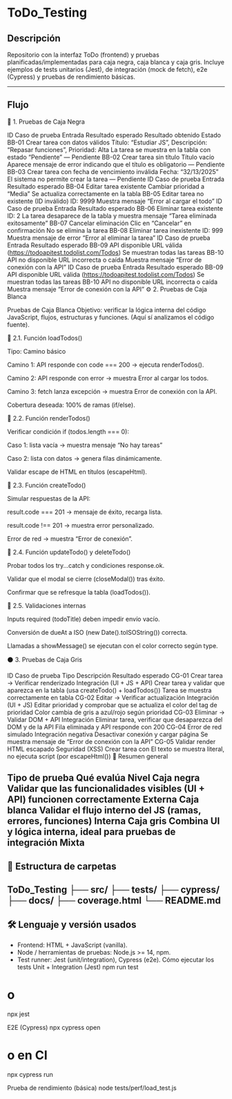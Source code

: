 # ToDo_Testing

## Descripción
Repositorio con la interfaz ToDo (frontend) y pruebas planificadas/implementadas para caja negra, caja blanca y caja gris. Incluye ejemplos de tests unitarios (Jest), de integración (mock de fetch), e2e (Cypress) y pruebas de rendimiento básicas.

---

## Flujo

🧩 1. Pruebas de Caja Negra

ID	Caso de prueba	Entrada	Resultado esperado	Resultado obtenido	Estado
BB-01	Crear tarea con datos válidos	Título: “Estudiar JS”, Descripción: “Repasar funciones”, Prioridad: Alta	La tarea se muestra en la tabla con estado “Pendiente”	—	Pendiente
BB-02	Crear tarea sin título	Título vacío	Aparece mensaje de error indicando que el título es obligatorio	—	Pendiente
BB-03	Crear tarea con fecha de vencimiento inválida	Fecha: “32/13/2025”	El sistema no permite crear la tarea	—	Pendiente
ID	Caso de prueba	Entrada	Resultado esperado
BB-04	Editar tarea existente	Cambiar prioridad a “Media”	Se actualiza correctamente en la tabla
BB-05	Editar tarea no existente (ID inválido)	ID: 9999	Muestra mensaje “Error al cargar el todo”
ID	Caso de prueba	Entrada	Resultado esperado
BB-06	Eliminar tarea existente	ID: 2	La tarea desaparece de la tabla y muestra mensaje “Tarea eliminada exitosamente”
BB-07	Cancelar eliminación	Clic en “Cancelar” en confirmación	No se elimina la tarea
BB-08	Eliminar tarea inexistente	ID: 999	Muestra mensaje de error “Error al eliminar la tarea”
ID	Caso de prueba	Entrada	Resultado esperado
BB-09	API disponible	URL válida (https://todoapitest.todolist.com/Todos)	Se muestran todas las tareas
BB-10	API no disponible	URL incorrecta o caída	Muestra mensaje “Error de conexión con la API”
ID	Caso de prueba	Entrada	Resultado esperado
BB-09	API disponible	URL válida (https://todoapitest.todolist.com/Todos)	Se muestran todas las tareas
BB-10	API no disponible	URL incorrecta o caída	Muestra mensaje “Error de conexión con la API”
⚙️ 2. Pruebas de Caja Blanca

Pruebas de Caja Blanca
Objetivo: verificar la lógica interna del código JavaScript, flujos, estructuras y funciones. (Aquí sí analizamos el código fuente).

🔹 2.1. Función loadTodos()

Tipo: Camino básico

Camino 1: API responde con code === 200 → ejecuta renderTodos().

Camino 2: API responde con error → muestra Error al cargar los todos.

Camino 3: fetch lanza excepción → muestra Error de conexión con la API.

Cobertura deseada: 100% de ramas (if/else).

🔹 2.2. Función renderTodos()

Verificar condición if (todos.length === 0):

Caso 1: lista vacía → muestra mensaje “No hay tareas”

Caso 2: lista con datos → genera filas dinámicamente.

Validar escape de HTML en títulos (escapeHtml).

🔹 2.3. Función createTodo()

Simular respuestas de la API:

result.code === 201 → mensaje de éxito, recarga lista.

result.code !== 201 → muestra error personalizado.

Error de red → muestra “Error de conexión”.

🔹 2.4. Función updateTodo() y deleteTodo()

Probar todos los try...catch y condiciones response.ok.

Validar que el modal se cierre (closeModal()) tras éxito.

Confirmar que se refresque la tabla (loadTodos()).

🔹 2.5. Validaciones internas

Inputs required (todoTitle) deben impedir envío vacío.

Conversión de dueAt a ISO (new Date().toISOString()) correcta.

Llamadas a showMessage() se ejecutan con el color correcto según type.

⚫ 3. Pruebas de Caja Gris

ID	Caso de prueba	Tipo	Descripción	Resultado esperado
CG-01	Crear tarea → Verificar renderizado	Integración (UI + JS + API)	Crear tarea y validar que aparezca en la tabla (usa createTodo() + loadTodos())	Tarea se muestra correctamente en tabla
CG-02	Editar → Verificar actualización	Integración (UI + JS)	Editar prioridad y comprobar que se actualiza el color del tag de prioridad	Color cambia de gris a azul/rojo según prioridad
CG-03	Eliminar → Validar DOM + API	Integración	Eliminar tarea, verificar que desaparezca del DOM y de la API	Fila eliminada y API responde con 200
CG-04	Error de red simulado	Integración negativa	Desactivar conexión y cargar página	Se muestra mensaje de “Error de conexión con la API”
CG-05	Validar render HTML escapado	Seguridad (XSS)	Crear tarea con <script>alert(1)</script>	El texto se muestra literal, no ejecuta script (por escapeHtml())
🧠 Resumen general

Tipo de prueba	Qué evalúa	Nivel
Caja negra	Validar que las funcionalidades visibles (UI + API) funcionen correctamente	Externa
Caja blanca	Validar el flujo interno del JS (ramas, errores, funciones)	Interna
Caja gris	Combina UI y lógica interna, ideal para pruebas de integración	Mixta
---

## 📁 Estructura de carpetas
ToDo_Testing
├── src/
├── tests/
├── cypress/
├── docs/
├── coverage.html
└── README.md
---
## 🛠️ Lenguaje y versión usados
- Frontend: HTML + JavaScript (vanilla).  
- Node / herramientas de pruebas: Node.js >= 14, npm.  
- Test runner: Jest (unit/integration), Cypress (e2e).
Cómo ejecutar los tests
Unit + Integration (Jest)
npm run test
# o
npx jest

E2E (Cypress)
npx cypress open
# o en CI
npx cypress run

Prueba de rendimiento (básica)
node tests/perf/load_test.js
